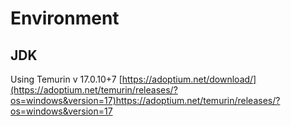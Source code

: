 # Environment
## JDK
Using Temurin v 17.0.10+7
[https://adoptium.net/download/](https://adoptium.net/temurin/releases/?os=windows&version=17)https://adoptium.net/temurin/releases/?os=windows&version=17
